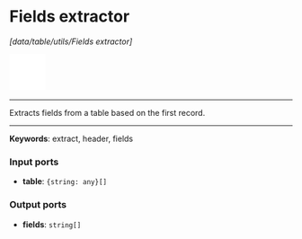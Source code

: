 # Fields extractor

_[data/table/utils/Fields extractor]_

![icon](</assets/icons/88cb21a8-d088-476e-8a3a-fb62c6a5fd58.png>)

---

Extracts fields from a table based on the first record.<br>

---

__Keywords__: extract, header, fields

### Input ports

* __table__: ` {string: any}[] `

### Output ports

* __fields__: ` string[] `

